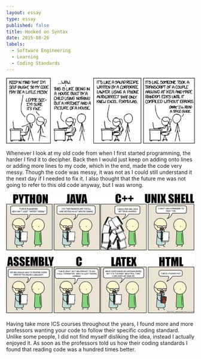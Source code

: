 ```yaml
---
layout: essay
type: essay
published: false
title: Hooked on Syntax
date: 2015-08-26
labels:
  - Software Engineering
  - Learning
  - Coding Standards
---
```


<img class="ui floated image" src="../images/code_quality.png">

Whenever I look at my old code from when I first started programming, the harder I find it to decipher. Back then I would just keep on adding onto lines or adding more lines to my code, which in the end, made the code very messy. Though the code was messy, it was not as I could still understand it the next day if I needed to fix it. I also thought that the future me was not going to refer to this old code anyway, but I was wrong.

<img class="ui floated image" src="../images/flowerpot.jpg">

Having take more ICS courses throughout the years, I found more and more professors wanting your code to follow their specific coding standard. Unlike some people, I did not find myself disliking the idea, instead I actually enjoyed it. As soon as the professors told us how their coding standards I found that reading code was a hundred times better.
